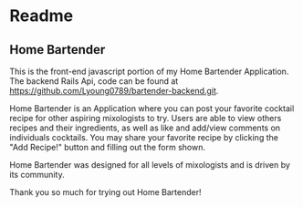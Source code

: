 # Readme

## Home Bartender
This is the front-end javascript portion of my Home Bartender Application. The backend Rails Api, code can be found at https://github.com/Lyoung0789/bartender-backend.git. 

Home Bartender is an Application where you can post your favorite cocktail recipe for other aspiring mixologists to try. 
Users are able to view others recipes and their ingredients, as well as like and add/view comments on individuals cocktails. 
You may share your favorite recipe by clicking the "Add Recipe!" button and filling out the form shown. 

Home Bartender was designed for all levels of mixologists and is driven by its community. 

Thank you so much for trying out Home Bartender!


